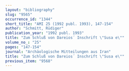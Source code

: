 ```yaml
---
layout: "bibliography"
slug: "9565"
occurrence_id: "1344"
short_title: "AMI 25 (1992 publ. 1993), 147-154"
author: "Schmitt, Rüdiger"
publication_year: "1992 publ. 1993"
title: "Zum Schluß von Dareios´ Inschrift \"Susa e\""
volume_no_: "25"
pages: "147-154"
journal: "Archäologische Mitteilungen aus Iran"
title: "Zum Schluß von Dareios´ Inschrift \"Susa e\""
previous_item: "9568"
---
```

